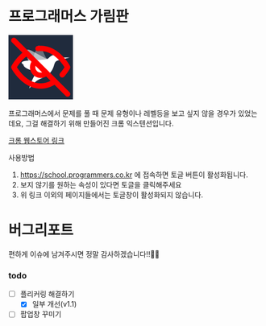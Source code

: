 # 프로그래머스 가림판

![아이콘](./images/icon.png)

프로그래머스에서 문제를 풀 때 문제 유형이나 레벨등을 보고 싶지 않을 경우가 있었는데요, 그걸 해결하기 위해 만들어진 크롬 익스텐션입니다.

[크롬 웹스토어 링크](https://chromewebstore.google.com/detail/%ED%94%84%EB%A1%9C%EA%B7%B8%EB%9E%98%EB%A8%B8%EC%8A%A4-%EA%B0%80%EB%A6%BC%ED%8C%90/bbmpfkionnjggoeioleplhfbagmopgcb?hl=ko&authuser=0)

사용방법

1. https://school.programmers.co.kr 에 접속하면 토글 버튼이 활성화됩니다.
2. 보지 않기를 원하는 속성이 있다면 토글을 클릭해주세요
3. 위 링크 이외의 페이지들에서는 토글창이 활성화되지 않습니다.

# 버그리포트

편하게 이슈에 남겨주시면 정말 감사하겠습니다!!🙇‍♂️

### todo

- [ ] 플리커링 해결하기
  - [x] 일부 개선(v1.1)
- [ ] 팝업창 꾸미기
